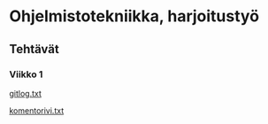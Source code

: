 # Ohjelmistotekniikka, harjoitustyö

## Tehtävät

### Viikko 1

[gitlog.txt](https://github.com/tuukkalai/ot-harjoitustyo/blob/main/laskarit/viikko1/gitlog.txt)

[komentorivi.txt](https://github.com/tuukkalai/ot-harjoitustyo/blob/main/laskarit/viikko1/komentorivi.txt)
